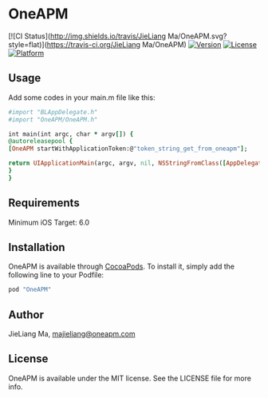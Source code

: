 # OneAPM

[![CI Status](http://img.shields.io/travis/JieLiang Ma/OneAPM.svg?style=flat)](https://travis-ci.org/JieLiang Ma/OneAPM)
[![Version](https://img.shields.io/cocoapods/v/OneAPM.svg?style=flat)](http://cocoapods.org/pods/OneAPM)
[![License](https://img.shields.io/cocoapods/l/OneAPM.svg?style=flat)](http://cocoapods.org/pods/OneAPM)
[![Platform](https://img.shields.io/cocoapods/p/OneAPM.svg?style=flat)](http://cocoapods.org/pods/OneAPM)

## Usage

Add some codes in your main.m file like this:

```ruby
#import "BLAppDelegate.h"
#import "OneAPM/OneAPM.h"

int main(int argc, char * argv[]) {
@autoreleasepool {
[OneAPM startWithApplicationToken:@"token_string_get_from_oneapm"];

return UIApplicationMain(argc, argv, nil, NSStringFromClass([AppDelegate class]));
}
}

```

## Requirements

Minimum iOS Target: 6.0

## Installation

OneAPM is available through [CocoaPods](http://cocoapods.org). To install
it, simply add the following line to your Podfile:

```ruby
pod "OneAPM"
```

## Author

JieLiang Ma, majieliang@oneapm.com

## License

OneAPM is available under the MIT license. See the LICENSE file for more info.
